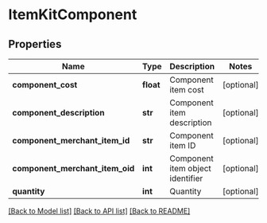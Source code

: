 # ItemKitComponent

## Properties
Name | Type | Description | Notes
------------ | ------------- | ------------- | -------------
**component_cost** | **float** | Component item cost | [optional] 
**component_description** | **str** | Component item description | [optional] 
**component_merchant_item_id** | **str** | Component item ID | [optional] 
**component_merchant_item_oid** | **int** | Component item object identifier | [optional] 
**quantity** | **int** | Quantity | [optional] 

[[Back to Model list]](../README.md#documentation-for-models) [[Back to API list]](../README.md#documentation-for-api-endpoints) [[Back to README]](../README.md)


